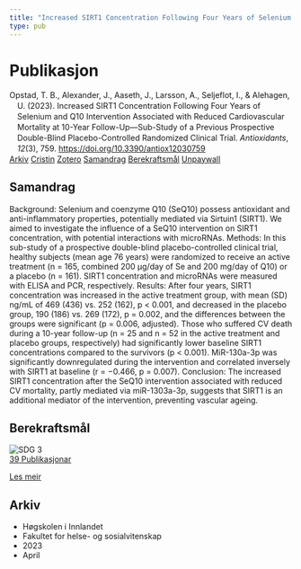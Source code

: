 ```yaml
---
title: "Increased SIRT1 Concentration Following Four Years of Selenium and Q10 Intervention Associated with Reduced Cardiovascular Mortality at 10-Year Follow-Up—Sub-Study of a Previous Prospective Double-Blind Placebo-Controlled Randomized Clinical Trial"
type: pub
---
```

<h1>Publikasjon</h1>
<article id="csl-bib-container-RFV4WH9M" class="csl-bib-container">
  <div class="csl-bib-body" style="line-height: 1.35; padding-left: 1em; text-indent:-1em;">
  <div class="csl-entry">Opstad, T. B., Alexander, J., Aaseth, J., Larsson, A., Seljeflot, I., &amp; Alehagen, U. (2023). Increased SIRT1 Concentration Following Four Years of Selenium and Q10 Intervention Associated with Reduced Cardiovascular Mortality at 10-Year Follow-Up&#x2014;Sub-Study of a Previous Prospective Double-Blind Placebo-Controlled Randomized Clinical Trial. <i>Antioxidants</i>, <i>12</i>(3), 759. <a href="https://doi.org/10.3390/antiox12030759">https://doi.org/10.3390/antiox12030759</a></div>
</div>
  <div class="csl-bib-buttons">
    <a href="#taxonomy-article-RFV4WH9M" class="csl-bib-button">Arkiv</a>
    <a href="https://app.cristin.no/results/show.jsf?id=2141943" alt="Cristin URL" class="csl-bib-button">Cristin</a>
    <a href="http://zotero.org/groups/5022929/items/RFV4WH9M" alt="Zotero URL" class="csl-bib-button">Zotero</a>
    <a href="#abstract-article-RFV4WH9M" class="csl-bib-button">Samandrag</a>
    <a href="#sdg-article-RFV4WH9M" class="csl-bib-button">Berekraftsmål</a>
    <a href="https://www.mdpi.com/2076-3921/12/3/759/pdf?version=1679964178" class="csl-bib-button">Unpaywall</a>
  </div>
  <div id="csl-bib-meta-container-RFV4WH9M"></div>
</article>
<div id="csl-bib-meta-RFV4WH9M" class="csl-bib-meta">
  <article id="abstract-article-RFV4WH9M" class="abstract-article">
    <h1>Samandrag</h1>
    Background: Selenium and coenzyme Q10 (SeQ10) possess antioxidant and anti-inflammatory 
properties, potentially mediated via Sirtuin1 (SIRT1). We aimed to investigate the influence of a 
SeQ10 intervention on SIRT1 concentration, with potential interactions with microRNAs. Methods: In 
this sub-study of a prospective double-blind placebo-controlled clinical trial, healthy subjects (mean 
age 76 years) were randomized to receive an active treatment (n = 165, combined 200 µg/day of Se 
and 200 mg/day of Q10) or a placebo (n = 161). SIRT1 concentration and microRNAs were measured 
with ELISA and PCR, respectively. Results: After four years, SIRT1 concentration was increased in the 
active treatment group, with mean (SD) ng/mL of 469 (436) vs. 252 (162), p &lt; 0.001, and decreased 
in the placebo group, 190 (186) vs. 269 (172), p = 0.002, and the differences between the groups 
were significant (p = 0.006, adjusted). Those who suffered CV death during a 10-year follow-up 
(n = 25 and n = 52 in the active treatment and placebo groups, respectively) had significantly lower 
baseline SIRT1 concentrations compared to the survivors (p &lt; 0.001). MiR-130a-3p was significantly 
downregulated during the intervention and correlated inversely with SIRT1 at baseline (r = −0.466, 
p = 0.007). Conclusion: The increased SIRT1 concentration after the SeQ10 intervention associated 
with reduced CV mortality, partly mediated via miR-1303a-3p, suggests that SIRT1 is an additional 
mediator of the intervention, preventing vascular ageing.
  </article>
  <article id="sdg-article-RFV4WH9M" class="sdg-article">
    <h1>Berekraftsmål</h1>
    <div class="sdg-container"><div id="sdg3" class="sdg">
<img src="{{< params subfolder >}}images/sdg/sdg03_no.png" class="image" alt="SDG 3">
<div class="sdg-overlay">
<a href="{{< params subfolder >}}no/archive/?sdg=3#archive" class="sdg-publication-count"><span>39</span> Publikasjonar</a>
<p><a href="https://www.fn.no/om-fn/fns-baerekraftsmaal/god-helse-og-livskvalitet?lang=nno-NO" class="sdg-read-more">Les meir</a></p>
</div>
</div></div>
  </article>
  <article id="taxonomy-article-RFV4WH9M" class="taxonomy-article">
    <h1>Arkiv</h1>
    <ul>
      <li>Høgskolen i Innlandet</li>
      <li>Fakultet for helse- og sosialvitenskap</li>
      <li>2023</li>
      <li>April</li>
    </ul>
  </article>
</div>
